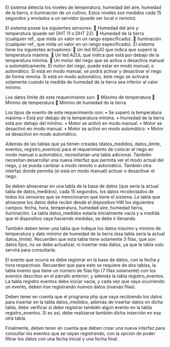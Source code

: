 El sistema detecta los niveles de temperatura, humedad del aire, humedad de la
tierra, e iluminación de un cultivo. Estos niveles son medidos cada 15 segundos y
enviados a un servidor (puede ser local o remoto).

El sistema posee los siguientes sensores:
 Humedad del aire y temperatura (puede ser DHT 11 o DHT 22).
 Humedad de la tierra (cualquier ref., que mida un valor en un rango
especificado).
 Iluminación (cualquier ref., que mida un valor en un rango especificado).
El sistema tiene los siguientes actuadores:
 Un led ROJO que indica que superó la temperatura máxima.
 Un led AZUL que indica que está por debajo de la temperatura mínima.
 Un motor del riego que se activa o desactiva manual o automáticamente.
El motor del riego, puede estar en modo manual, o automático. Si está en modo
manual, se podrá activar y desactivar el riego de forma remota. Si está en modo
automático, éste riego se activará solamente cuando la medida de humedad de la
tierra sea inferior al valor mínimo.

Los datos límite de este requerimiento son:
 Máximo de temperatura
 Mínimo de temperatura
 Mínimo de humedad de la tierra

Los tipos de evento de este requerimiento son:
• Se superó la temperatura máxima
• Está por debajo de la temperatura mínima.
• Humedad de la tierra está por debajo del mínimo.
• Motor se activó en modo manual.
• Motor se desactivó en modo manual.
• Motor se activó en modo automático.
• Motor se desactivó en modo automático.

Además de las tablas que ya tienen creadas (datos_medidos, datos_limite, eventos,
registro_eventos) para el requerimiento de colocar el riego en modo manual o
automático, necesitarían una tabla adicional. También necesitan desarrollar una
nueva interfaz que permita ver el modo actual del riego, y se pueda cambiar a modo
remoto o automático. También otra interfaz donde permita (si está en modo manual)
activar o desactivar el riego.

Se deben almacenar en una tabla de la base de datos (que sería la actual tabla de
datos_medidos), cada 15 segundos, los datos recolectados de todos los sensores
que se mencionaron que tiene el sistema. La tabla que almacene los datos debe
recibir desde el dispositivo HW los siguientes campos: fecha, hora, temperatura,
humedad aire, humedad tierra, iluminación. La tabla datos_medidos estaría
inicialmente vacía y a medida que el dispositivo vaya haciendo medidas, se
debe ir llenando.

También deben tener una tabla que indique los datos máximo y mínimo de
temperatura y dato mínimo de humedad de la tierra (esa tabla sería la actual
datos_limite).
Recuerden que esta tabla tiene solamente 3 filas, que son datos fijos, no se debe
actualizar, ni insertar más datos, ya que la tabla solo servirá para consultarla.

El evento que ocurra se debe registrar en la base de datos, con la fecha y hora
respectivas. Recuerden que para esto se requiere de dos tablas, la tabla evento que tiene un número
de filas fijo (7 filas solamente) con los eventos descritos en el párrafo anterior; y
además la tabla registro_eventos. La tabla registro eventos debe iniciar vacía, y
cada vez que vaya ocurriendo un evento, deben irse registrando nuevos datos
(nuevas filas).

Deben tener en cuenta que el programa php que vaya recibiendo los datos
para insertar en la tabla datos_medidos, además de insertar datos en dicha
tabla, debe verificar si debe registrar también algún evento en la tabla
registro_eventos. Si es así, debe realizarse también dicha inserción en esa otra
tabla.

Finalmente, deben tener en cuenta que deben crear una nueva interfaz para
consultar los eventos que se vayan registrando, con la opción de poder filtrar los
datos con una fecha inicial y una fecha final.
